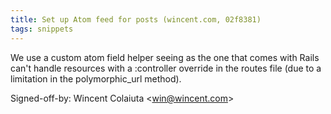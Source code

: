 ```yaml
---
title: Set up Atom feed for posts (wincent.com, 02f8381)
tags: snippets
---
```


We use a custom atom field helper seeing as the one that comes with Rails can't handle resources with a :controller override in the routes file (due to a limitation in the polymorphic\_url method).

Signed-off-by: Wincent Colaiuta &lt;win@wincent.com&gt;
